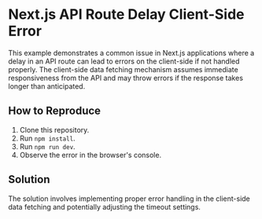 # Next.js API Route Delay Client-Side Error
This example demonstrates a common issue in Next.js applications where a delay in an API route can lead to errors on the client-side if not handled properly. The client-side data fetching mechanism assumes immediate responsiveness from the API and may throw errors if the response takes longer than anticipated.

## How to Reproduce
1. Clone this repository.
2. Run `npm install`.
3. Run `npm run dev`.
4. Observe the error in the browser's console.

## Solution
The solution involves implementing proper error handling in the client-side data fetching and potentially adjusting the timeout settings.